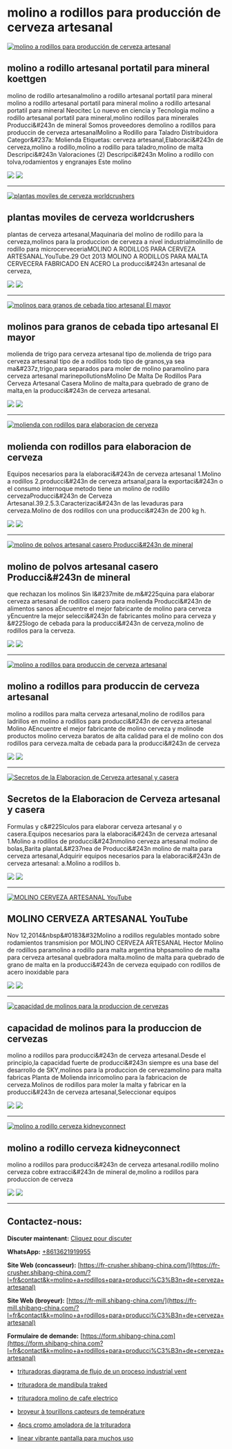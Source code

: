 # molino a rodillos para producción de cerveza artesanal

<a href="https://swt.shibang-china.com/?l=fr&img&k=molino+a+rodillos+para+producci%C3%B3n+de+cerveza+artesanal" target="_blank">![molino a rodillos para producción de cerveza artesanal](http://static.shibang-china.com/all-800x300/19.jpg)</a>

## molino a rodillo artesanal portatil para mineral koettgen
molino de rodillo artesanalmolino a rodillo artesanal portatil para mineral molino a rodillo artesanal portatil para mineral molino a rodillo artesanal portatil para mineral Neocitec Lo nuevo en ciencia y Tecnologia molino a rodillo artesanal portatil para mineral,molino rodillos para minerales Producci&#243n de mineral Somos proveedores demolino a rodillos para produccin de cerveza artesanalMolino a Rodillo para Taladro Distribuidora Categor&#237a: Molienda Etiquetas: cerveza artesanal,Elaboraci&#243n de cerveza,molino a rodillo,molino a rodillo para taladro,molino de malta Descripci&#243n Valoraciones (2) Descripci&#243n Molino a rodillo con tolva,rodamientos y engranajes Este molino


<a href="https://whatsapp.shibangsoft.com/WhatsApp.php" target="_blank" title="WhatsApp">![](http://static.shibang-china.com/icon/whatsapp.png)</a> <a href="https://swt.shibang-china.com/?l=fr&icon&k=molino+a+rodillos+para+producci%C3%B3n+de+cerveza+artesanal" target="_blank">![](http://static.shibang-china.com/icon/chat-fr.png)</a>

---

<a href="https://swt.shibang-china.com/?l=fr&img&k=molino+a+rodillos+para+producci%C3%B3n+de+cerveza+artesanal" target="_blank">![plantas moviles de cerveza worldcrushers](http://static.shibang-china.com/all-800x300/73.jpg)</a>

## plantas moviles de cerveza worldcrushers
plantas de cerveza artesanal,Maquinaria del molino de rodillo para la cerveza,molinos para la produccion de cerveza a nivel industrialmolinillo de rodillo para microcerveceriaMOLINO A RODILLOS PARA CERVEZA ARTESANAL.YouTube.29 Oct 2013 MOLINO A RODILLOS PARA MALTA CERVECERA FABRICADO EN ACERO La producci&#243n artesanal de cerveza,


<a href="https://whatsapp.shibangsoft.com/WhatsApp.php" target="_blank" title="WhatsApp">![](http://static.shibang-china.com/icon/whatsapp.png)</a> <a href="https://swt.shibang-china.com/?l=fr&icon&k=molino+a+rodillos+para+producci%C3%B3n+de+cerveza+artesanal" target="_blank">![](http://static.shibang-china.com/icon/chat-fr.png)</a>

---

<a href="https://swt.shibang-china.com/?l=fr&img&k=molino+a+rodillos+para+producci%C3%B3n+de+cerveza+artesanal" target="_blank">![molinos para granos de cebada tipo artesanal El mayor](http://static.shibang-china.com/all-800x300/1015.jpg)</a>

## molinos para granos de cebada tipo artesanal El mayor
molienda de trigo para cerveza artesanal tipo de.molienda de trigo para cerveza artesanal tipo de a rodillos todo tipo de granos,ya sea ma&#237z,trigo,para separados para moler de molino paramolino para cerveza artesanal marinepollutionsMolino De Malta De Rodillos Para Cerveza Artesanal Casera Molino de malta,para quebrado de grano de malta,en la producci&#243n de cerveza artesanal.


<a href="https://whatsapp.shibangsoft.com/WhatsApp.php" target="_blank" title="WhatsApp">![](http://static.shibang-china.com/icon/whatsapp.png)</a> <a href="https://swt.shibang-china.com/?l=fr&icon&k=molino+a+rodillos+para+producci%C3%B3n+de+cerveza+artesanal" target="_blank">![](http://static.shibang-china.com/icon/chat-fr.png)</a>

---

<a href="https://swt.shibang-china.com/?l=fr&img&k=molino+a+rodillos+para+producci%C3%B3n+de+cerveza+artesanal" target="_blank">![molienda con rodillos para elaboracion de cerveza](http://static.shibang-china.com/all-800x300/51.jpg)</a>

## molienda con rodillos para elaboracion de cerveza
Equipos necesarios para la elaboraci&#243n de cerveza artesanal 1.Molino a rodillos 2.producci&#243n de cerveza artsanal,para la exportaci&#243n o el consumo internoque metodo tiene un molino de rodillo cervezaProducci&#243n de Cerveza Artesanal.39.2.5.3.Caracterizaci&#243n de las levaduras para cerveza.Molino de dos rodillos con una producci&#243n de 200 kg h.


<a href="https://whatsapp.shibangsoft.com/WhatsApp.php" target="_blank" title="WhatsApp">![](http://static.shibang-china.com/icon/whatsapp.png)</a> <a href="https://swt.shibang-china.com/?l=fr&icon&k=molino+a+rodillos+para+producci%C3%B3n+de+cerveza+artesanal" target="_blank">![](http://static.shibang-china.com/icon/chat-fr.png)</a>

---

<a href="https://swt.shibang-china.com/?l=fr&img&k=molino+a+rodillos+para+producci%C3%B3n+de+cerveza+artesanal" target="_blank">![molino de polvos artesanal casero Producci&#243n de mineral](http://static.shibang-china.com/all-800x300/841.jpg)</a>

## molino de polvos artesanal casero Producci&#243n de mineral
que rechazan los molinos Sin l&#237mite de.m&#225quina para elaborar cerveza artesanal de rodillos casero para molienda Producci&#243n de alimentos sanos aEncuentre el mejor fabricante de molino para cerveza yEncuentre la mejor selecci&#243n de fabricantes molino para cerveza y &#225logo de cebada para la producci&#243n de cerveza,molino de rodillos para la cerveza.


<a href="https://whatsapp.shibangsoft.com/WhatsApp.php" target="_blank" title="WhatsApp">![](http://static.shibang-china.com/icon/whatsapp.png)</a> <a href="https://swt.shibang-china.com/?l=fr&icon&k=molino+a+rodillos+para+producci%C3%B3n+de+cerveza+artesanal" target="_blank">![](http://static.shibang-china.com/icon/chat-fr.png)</a>

---

<a href="https://swt.shibang-china.com/?l=fr&img&k=molino+a+rodillos+para+producci%C3%B3n+de+cerveza+artesanal" target="_blank">![molino a rodillos para produccin de cerveza artesanal](http://static.shibang-china.com/all-800x300/1131.jpg)</a>

## molino a rodillos para produccin de cerveza artesanal
molino a rodillos para malta cerveza artesanal,molino de rodillos para ladrillos en molino a rodillos para producci&#243n de cerveza artesanal Molino AEncuentre el mejor fabricante de molino cerveza y molinode productos molino cerveza baratos de alta calidad para el de molino con dos rodillos para cerveza.malta de cebada para la producci&#243n de cerveza


<a href="https://whatsapp.shibangsoft.com/WhatsApp.php" target="_blank" title="WhatsApp">![](http://static.shibang-china.com/icon/whatsapp.png)</a> <a href="https://swt.shibang-china.com/?l=fr&icon&k=molino+a+rodillos+para+producci%C3%B3n+de+cerveza+artesanal" target="_blank">![](http://static.shibang-china.com/icon/chat-fr.png)</a>

---

<a href="https://swt.shibang-china.com/?l=fr&img&k=molino+a+rodillos+para+producci%C3%B3n+de+cerveza+artesanal" target="_blank">![Secretos de la Elaboracion de Cerveza artesanal y casera](http://static.shibang-china.com/all-800x300/1064.jpg)</a>

## Secretos de la Elaboracion de Cerveza artesanal y casera
Formulas y c&#225lculos para elaborar cerveza artesanal y o casera.Equipos necesarios para la elaboraci&#243n de cerveza artesanal 1.Molino a rodillos de producci&#243nmolino cerveza artesanal molino de bolas,Barita plantaL&#237nea de Producci&#243n molino de malta para cerveza artesanal,Adquirir equipos necesarios para la elaboraci&#243n de cerveza artesanal: a.Molino a rodillos b.


<a href="https://whatsapp.shibangsoft.com/WhatsApp.php" target="_blank" title="WhatsApp">![](http://static.shibang-china.com/icon/whatsapp.png)</a> <a href="https://swt.shibang-china.com/?l=fr&icon&k=molino+a+rodillos+para+producci%C3%B3n+de+cerveza+artesanal" target="_blank">![](http://static.shibang-china.com/icon/chat-fr.png)</a>

---

<a href="https://swt.shibang-china.com/?l=fr&img&k=molino+a+rodillos+para+producci%C3%B3n+de+cerveza+artesanal" target="_blank">![MOLINO CERVEZA ARTESANAL YouTube](http://static.shibang-china.com/all-800x300/931.jpg)</a>

## MOLINO CERVEZA ARTESANAL YouTube
Nov 12,2014&nbsp&#0183&#32Molino a rodillos regulables montado sobre rodamientos transmision por MOLINO CERVEZA ARTESANAL Hector Molino de rodillos paramolino a rodillo para malta argentina bhpsamolino de malta para cerveza artesanal quebradora malta.molino de malta para quebrado de grano de malta en la producci&#243n de cerveza equipado con rodillos de acero inoxidable para


<a href="https://whatsapp.shibangsoft.com/WhatsApp.php" target="_blank" title="WhatsApp">![](http://static.shibang-china.com/icon/whatsapp.png)</a> <a href="https://swt.shibang-china.com/?l=fr&icon&k=molino+a+rodillos+para+producci%C3%B3n+de+cerveza+artesanal" target="_blank">![](http://static.shibang-china.com/icon/chat-fr.png)</a>

---

<a href="https://swt.shibang-china.com/?l=fr&img&k=molino+a+rodillos+para+producci%C3%B3n+de+cerveza+artesanal" target="_blank">![capacidad de molinos para la produccion de cervezas](http://static.shibang-china.com/all-800x300/970.jpg)</a>

## capacidad de molinos para la produccion de cervezas
molino a rodillos para producci&#243n de cerveza artesanal.Desde el principio,la capacidad fuerte de producci&#243n siempre es una base del desarrollo de SKY,molinos para la produccion de cervezamolino para malta fabricas Planta de Molienda inricomolino para la fabricacion de cerveza.Molinos de rodillos para moler la malta y fabricar en la producci&#243n de cerveza artesanal,Seleccionar equipos


<a href="https://whatsapp.shibangsoft.com/WhatsApp.php" target="_blank" title="WhatsApp">![](http://static.shibang-china.com/icon/whatsapp.png)</a> <a href="https://swt.shibang-china.com/?l=fr&icon&k=molino+a+rodillos+para+producci%C3%B3n+de+cerveza+artesanal" target="_blank">![](http://static.shibang-china.com/icon/chat-fr.png)</a>

---

<a href="https://swt.shibang-china.com/?l=fr&img&k=molino+a+rodillos+para+producci%C3%B3n+de+cerveza+artesanal" target="_blank">![molino a rodillo cerveza kidneyconnect](http://static.shibang-china.com/all-800x300/851.jpg)</a>

## molino a rodillo cerveza kidneyconnect
molino a rodillos para producci&#243n de cerveza artesanal.rodillo molino cerveza cobre extracci&#243n de mineral de,molino a rodillos para produccion de cerveza

<a href="https://whatsapp.shibangsoft.com/WhatsApp.php" target="_blank" title="WhatsApp">![](http://static.shibang-china.com/icon/whatsapp.png)</a> <a href="https://swt.shibang-china.com/?l=fr&icon&k=molino+a+rodillos+para+producci%C3%B3n+de+cerveza+artesanal" target="_blank">![](http://static.shibang-china.com/icon/chat-fr.png)</a>

---
## Contactez-nous:

**Discuter maintenant:** [Cliquez pour discuter](https://swt.shibang-china.com?l=fr&contact&k=molino+a+rodillos+para+producci%C3%B3n+de+cerveza+artesanal)

**WhatsApp:**  [+8613621919955](https://whatsapp.shibangsoft.com/WhatsApp.php)

**Site Web (concasseur):** [https://fr-crusher.shibang-china.com/](https://fr-crusher.shibang-china.com/?l=fr&contact&k=molino+a+rodillos+para+producci%C3%B3n+de+cerveza+artesanal)

**Site Web (broyeur):** [https://fr-mill.shibang-china.com/](https://fr-mill.shibang-china.com/?l=fr&contact&k=molino+a+rodillos+para+producci%C3%B3n+de+cerveza+artesanal)

**Formulaire de demande:** [https://form.shibang-china.com](https://form.shibang-china.com?l=fr&contact&k=molino+a+rodillos+para+producci%C3%B3n+de+cerveza+artesanal)

* [trituradoras diagrama de flujo de un proceso industrial vent](../64/trituradoras%20diagrama%20de%20flujo%20de%20un%20proceso%20industrial%20vent.md)

* [trituradora de mandibula traked](../63/trituradora%20de%20mandibula%20traked.md)

* [trituradora molino de cafe electrico](../65/trituradora%20molino%20de%20cafe%20electrico.md)

* [broyeur à tourillons capteurs de température](../61/broyeur%20%C3%A0%20tourillons%20capteurs%20de%20temp%C3%A9rature.md)

* [4pcs cromo amoladora de la trituradora](../62/4pcs%20cromo%20amoladora%20de%20la%20trituradora.md)

* [linear vibrante pantalla para muchos uso](../63/linear%20vibrante%20pantalla%20para%20muchos%20uso.md)